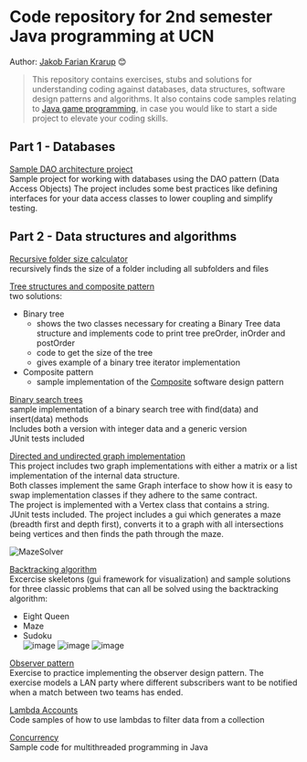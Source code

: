 # Code repository for 2nd semester Java programming at UCN
Author: [Jakob Farian Krarup](mailto:jfk@ucn.dk) 😊

> This repository contains exercises, stubs and solutions for understanding 
> coding against databases, data structures, software design patterns and algorithms.
> It also contains code samples relating to [Java game programming](https://github.com/UCN-programming-2-JFK/JavaGameProgrammingCodesamples/tree/master), in case you would like to start a side project to elevate your coding skills.

## Part 1 - Databases

[Sample DAO architecture project](https://github.com/UCN-programming-2-JFK/SampleDaoArchitectureProject)  
Sample project for working with databases using the DAO pattern (Data Access Objects)
The project includes some best practices like defining interfaces for your data access classes to lower coupling and simplify testing.  
  
  
##  Part 2 - Data structures and algorithms

[Recursive folder size calculator](https://github.com/UCN-programming-2-JFK/RecursiveFolderSizeCalculator)  
recursively finds the size of a folder including all subfolders and files
  
[Tree structures and composite pattern](https://github.com/UCN-programming-2-JFK/TreeStructures)  
two solutions: 
- Binary tree
  - shows the two classes necessary for creating a Binary Tree data structure and implements code to print tree preOrder, inOrder and postOrder
  - code to get the size of the tree
  - gives example of a binary tree iterator implementation
- Composite pattern
  - sample implementation of the [Composite]([url](https://en.wikipedia.org/wiki/Composite_pattern)) software design pattern 

[Binary search trees](https://github.com/UCN-programming-2-JFK/BinarySearchTrees)  
sample implementation of a binary search tree with find(data) and insert(data) methods  
Includes both a version with integer data and a generic version  
JUnit tests included

[Directed and undirected graph implementation](https://github.com/UCN-programming-2-JFK/Graphs)  
This project includes two graph implementations with either a matrix or a list implementation of the internal data structure.  
Both classes implement the same Graph interface to show how it is easy to swap implementation classes if they adhere to the same contract.  
The project is implemented with a Vertex class that contains a string.  
JUnit tests included.
The project includes a gui which generates a maze (breadth first and depth first), converts it to a graph with all intersections being vertices and then finds the path through the maze.  
  
![MazeSolver](https://github.com/UCN-programming-2-JFK/.github/assets/3811290/d5e63c28-7a9a-4129-8f24-1d1410780763)

[Backtracking algorithm](https://github.com/UCN-programming-2-JFK/jfk.exercises/tree/master)  
Excercise skeletons (gui framework for visualization) and sample solutions for three classic problems that can all be solved using the backtracking algorithm:
- Eight Queen
- Maze
- Sudoku  
![image](https://user-images.githubusercontent.com/3811290/200328432-e5c3a156-623d-4ce6-a118-1c940f11c820.png)
![image](https://user-images.githubusercontent.com/3811290/200328340-8edf18b6-33a4-4ae3-9752-432f42fbe483.png)
![image](https://user-images.githubusercontent.com/3811290/200328362-470976bf-8628-499a-ad1f-2b28a2f70a15.png)

[Observer pattern](https://github.com/UCN-programming-2-JFK/ObserverPatternExercise)  
Exercise to practice implementing the observer design pattern. The exercise models a LAN party where different subscribers want to be notified when a match between two teams has ended.  

[Lambda Accounts](https://github.com/UCN-programming-2-JFK/LambdaAccounts)  
Code samples of how to use lambdas to filter data from a collection

[Concurrency](https://github.com/UCN-programming-2-JFK/Concurrency)  
Sample code for multithreaded programming in Java



